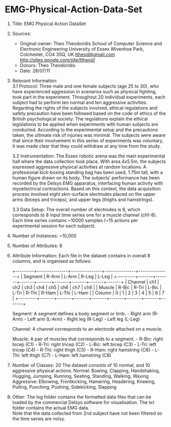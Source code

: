 # EMG-Physical-Action-Data-Set

1. Title: EMG Physical Action DataSet


2. Sources:
   - Original owner: Theo Theodoridis
     School of Computer Science and Electronic Engineering
     University of Essex
     Wivenhoe Park, Colchester, CO4 3SQ, UK
     ttheod@gmail.com
     http://sites.google.com/site/ttheod/
   - Donors: Theo Theodoridis
   - Date: 28/07/11


3. Relevant Information:   
   3.1 Protocol:
       Three male and one female subjects (age 25 to 30), who have experienced aggression in scenarios
       such as physical fighting, took part in the experiment. Throughout 20 individual experiments,
       each subject had to perform ten normal and ten aggressive activities. Regarding the rights of the
       subjects involved, ethical regulations and safety precaution have been followed based on the code
       of ethics of the British psychological society. The regulations explain the ethical legislations
       to be applied when experiments with human subjects are conducted. According to the experimental
       setup and the precautions taken, the ultimate risk of injuries was minimal. The subjects were aware
       that since their involvement in this series of experiments was voluntary, it was made clear that
       they could withdraw at any time from the study.

   3.2 Instrumentation:
       The Essex robotic arena was the main experimental hall where the data collection took place.
       With area 4x5.5m, the subjects expressed aggressive physical activities at random locations. A
       professional kick-boxing standing bag has been used, 1.75m tall, with a human figure drawn on
       its body. The subjects’ performance has been recorded by the Delsys EMG apparatus, interfacing
       human activity with myoelectrical contractions. Based on this context, the data acquisition process
       involved eight skin-surface electrodes placed on the upper arms (biceps and triceps), and upper legs
       (thighs and hamstrings).

   3.3 Data Setup:
       The overall number of electrodes is 8, which corresponds to 8 input time series one for a muscle
       channel (ch1-8). Each time series contains ~10000 samples (~15 actions per experimental session
       for each subject).


4. Number of Instances: ~10,000 


5. Number of Attributes: 8


6. Attribute Information:
   Each file in the dataset contains in overall 8 columns, and is organised as follows:

   +---------+---------------+---------------+---------------+---------------+
   | Segment |     R-Arm     |     L-Arm     |     R-Leg     |     L-Leg     |
   +---------+-------+-------+-------+-------+-------+-------+-------+-------+
   | Channel | ch1   | ch2   | ch3   | ch4   | ch5   | ch6   | ch7   | ch8   |
   | Muscle  | R-Bic | R-Tri | L-Bic | L-Tri | R-Thi | R-Ham | L-Thi | L-Ham |
   | Column  | 0     | 1     | 2     | 3     | 4     | 5     | 6     | 7     |
   +---------+-------+-------+-------+-------+-------+-------+-------+-------+

   Segment: A segment defines a body segment or limb.
	    - Right arm (R-Arm)
	    - Left arm (L-Arm)
	    - Right leg (R-Leg)
	    - Left leg (L-Leg)

   Channel: A channel corresponds to an electrode attached on a muscle.

   Muscle:  A pair of muscles that corresponds to a segment.
	    - R-Bic: right bicep (C1)
	    - R-Tri: right tricep (C2)
	    - L-Bic: left bicep (C3)
	    - L-Tri: left tricep (C4)
	    - R-Thi: right thigh (C5)
	    - R-Ham: right hamstring (C6)
	    - L-Thi: left thigh (C7)
	    - L-Ham: left hamstring (C8)


7. Number of Classes: 20
   The dataset consists of 10 normal, and 10 aggressive physical actions.
   Normal: Bowing, Clapping, Handshaking, Hugging, Jumping, Running, Seating, Standing, Walking, Waving
   Aggressive: Elbowing, Frontkicking, Hamering, Headering, Kneeing, Pulling, Punching, Pushing, Sidekicking, Slapping


8. Other:
   The log folder contains the formatted data files that can be loaded by the commercial Delsys software for visualisation.
   The txt folder contains the actual EMG data.   
   Note that the data collected from 2nd subject have not been filtered so the time series are noisy.
